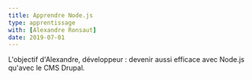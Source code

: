 ```yaml
---
title: Apprendre Node.js
type: apprentissage
with: [Alexandre Ronsaut]
date: 2019-07-01
---
```


L'objectif d'Alexandre, développeur : devenir aussi efficace avec Node.js
qu'avec le CMS Drupal.

<!-- more -->

